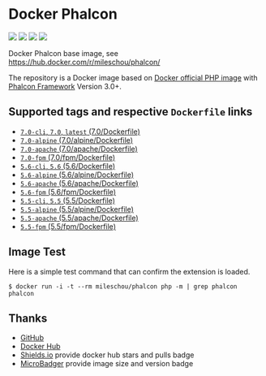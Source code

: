 # Docker Phalcon

[![](https://images.microbadger.com/badges/version/mileschou/phalcon.svg)](http://microbadger.com/images/mileschou/phalcon "Get your own version badge on microbadger.com")
[![](https://images.microbadger.com/badges/image/mileschou/phalcon.svg)](http://microbadger.com/images/mileschou/phalcon "Get your own image badge on microbadger.com")
[![](https://img.shields.io/docker/stars/mileschou/phalcon.svg)](https://hub.docker.com/r/mileschou/phalcon/)
[![](https://img.shields.io/docker/pulls/mileschou/phalcon.svg)](https://hub.docker.com/r/mileschou/phalcon/)

Docker Phalcon base image, see https://hub.docker.com/r/mileschou/phalcon/

The repository is a Docker image based on [Docker official PHP image](https://hub.docker.com/_/php/) with [Phalcon Framework](https://phalconphp.com/) Version 3.0+.

## Supported tags and respective `Dockerfile` links

* [`7.0-cli`, `7.0`, `latest` (7.0/Dockerfile)](https://github.com/MilesChou/docker-phalcon/blob/master/7.0/Dockerfile)
* [`7.0-alpine` (7.0/alpine/Dockerfile)](https://github.com/MilesChou/docker-phalcon/blob/master/7.0/alpine/Dockerfile)
* [`7.0-apache` (7.0/apache/Dockerfile)](https://github.com/MilesChou/docker-phalcon/blob/master/7.0/apache/Dockerfile)
* [`7.0-fpm` (7.0/fpm/Dockerfile)](https://github.com/MilesChou/docker-phalcon/blob/master/7.0/fpm/Dockerfile)
* [`5.6-cli`, `5.6` (5.6/Dockerfile)](https://github.com/MilesChou/docker-phalcon/blob/master/5.6/Dockerfile)
* [`5.6-alpine` (5.6/alpine/Dockerfile)](https://github.com/MilesChou/docker-phalcon/blob/master/5.6/alpine/Dockerfile)
* [`5.6-apache` (5.6/apache/Dockerfile)](https://github.com/MilesChou/docker-phalcon/blob/master/5.6/apache/Dockerfile)
* [`5.6-fpm` (5.6/fpm/Dockerfile)](https://github.com/MilesChou/docker-phalcon/blob/master/5.6/fpm/Dockerfile)
* [`5.5-cli`, `5.5` (5.5/Dockerfile)](https://github.com/MilesChou/docker-phalcon/blob/master/5.5/Dockerfile)
* [`5.5-alpine` (5.5/alpine/Dockerfile)](https://github.com/MilesChou/docker-phalcon/blob/master/5.5/alpine/Dockerfile)
* [`5.5-apache` (5.5/apache/Dockerfile)](https://github.com/MilesChou/docker-phalcon/blob/master/5.5/apache/Dockerfile)
* [`5.5-fpm` (5.5/fpm/Dockerfile)](https://github.com/MilesChou/docker-phalcon/blob/master/5.5/fpm/Dockerfile)

## Image Test

Here is a simple test command that can confirm the extension is loaded.

    $ docker run -i -t --rm mileschou/phalcon php -m | grep phalcon
    phalcon

## Thanks

* [GitHub](https://github.com/)
* [Docker Hub](https://hub.docker.com/)
* [Shields.io](https://img.shields.io/) provide docker hub stars and pulls badge
* [MicroBadger](https://microbadger.com/) provide image size and version badge
